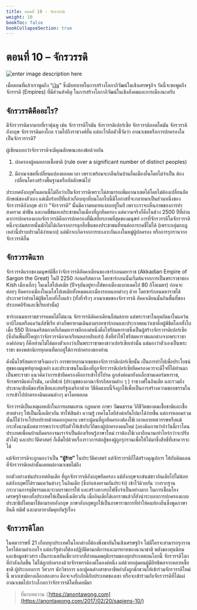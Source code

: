 ```yaml
---
title: ตอนที่ 10 - จักรวรรดิ
weight: 10
bookToc: false
bookCollapseSection: true
---
```


ตอนที่ 10 – จักรวรรดิ
===

![enter image description here](https://anontawong.files.wordpress.com/2017/02/20170220_sapiens10.png?w=676)

เมื่อตอนที่แล้วเราพูดถึง “[เงิน](https://anontawong.com/2017/02/12/sapiens-9/)” ซึ่งมีบทบาทในการสร้างโลภาภิวัฒน์ในเชิงเศรษฐกิจ วันนี้จะขอพูดถึง จักรรรดิ (Empires) ที่มีส่วนสำคัญ ในการสร้างโลกาภิวัฒน์ในเชิงสังคมและการเมืองนะครับ

## จักรวรรดิคืออะไร?

มีจักรวรรดิมากมายที่เราคุ้นหู เช่น จักรวรรดิโรมัน จักรวรรดิเปอร์เซีย จักรวรรดิออตโตมัน จักรวรรดิอังกฤษ จักรวรรดิมองโกล รวมไปถึงราชวงศ์ฮั่น แต่อะไรคือตัวชี้วัดว่า อาณาเขตหรือการปกครองใดเป็นจักรวรรรดิ?

ผู้เขียนบอกว่าจักรวรรดิจะมีคุณลักษณะสองข้อด้วยกัน

1. ปกครองผู้คนหลายเชื้อชาติ (rule over a significant number of distinct peoples)

2. มีอาณาเขตที่เปลี่ยนแปลงตลอดเวลา เพราะพร้อมจะกลืนกินบ้านอื่นเมืองอื่นโดยไม่จำเป็น ต้องเปลี่ยนโครงสร้างพื้นฐานหรืออัตลักษณ์ไป

ประเทศอังกฤษในตอนนี้ไม่ถือว่าเป็นจักรวรรดิเพราะไม่สามารถเพิ่มอาณาเขตได้โดยไม่ต้องเปลี่ยนอัตลักษณ์ของตัวเอง แต่เมื่อร้อยปีที่แล้วเกือบทุกที่บนโลกใบนี้มีโอกาสที่จะกลายมาเป็นส่วนหนึ่งของจักรวรรดิอังกฤษ คำว่า “จักรวรรดิ” นั้นมีความหมายแง่ลบอยู่ในที เพราะเราจะเห็นภาพของการทำสงคราม ฆ่าฟัน และกดขี่ข่มเหงประชาชนในเมืองที่ถูกยึดครอง แต่ความจริงก็คือในช่วง 2500 ปีที่ผ่านมาการปกครองแบบจักรวรรดิคือการปกครองที่มีเสถียรภาพที่สุดของมนุษย์ การที่จักรวรรดิใดจักรวรรดิหนึ่งจะล่มสลายนั้นมักไม่ได้เกิดจากการลุกฮือขึ้นของประชาชนที่ทนต่อการกดขี่ไม่ได้ (เพราะกลุ่มกบฎเหล่านี้ปราบปรามได้ง่ายมาก) แต่มักจะเกิดจากการทะเลาะกันเองในหมู่ผู้ปกครอง หรือการรุกรานจากจักรวรรดิอื่น

## จักรวรรดิแรก

จักรวรรดิแรกของมนุษย์มีชื่อว่าจักรวรรดิอัคคาเดียนของซาร์กอนมหาราช (Akkadian Empire of Sargon the Great) ในปี 2250 ก่อนคริสตกาล โดยซาร์กอนนั้นเริ่มต้นจากการเป็นพระราชาของ Kish เมืองเล็กๆ ในเมโสโปเตเมีย (ปัจจุบันอยู่ทางใต้ของเมืองแบกแดดไป 80 กิโลเมตร) ก่อนจะค่อยๆ ยึดครองเมืองในเมโสโปเตเมียทั้งหมดและเมืองรอบนอกต่างๆ ด้วย โดยซาร์กอนมหาราชได้ประกาศว่าท่านได้ผู้ชิตโลกทั้งใบแล้ว (ทั้งที่จริงๆ อาณาเขตของจักรวรรดิ อัคคาเดียนนั้นกินพื้นที่ของประเทศอิรักและซีเรียเท่านั้น)

ซาร์กอนมหาราชสวรรคตตได้ไม่นาน จักรวรรดิอัคคาเดียนก็ล่มสลาย แต่พระราชาในยุคถัดมาในแคว้นบาบิโลนหรือแคว้นอัสซีเรีย ต่างก็พยายามเดินตามรอยซาร์กอนและประกาศตนว่าเขาคือผู้พิชิตโลกทั้งใบ เมื่อ 550 ปีก่อนคริสตกาลก็เกิดมหาราชอีกองค์หนึ่งคือไซรัสมหาราชซึ่งเป็นผู้สร้างจักรวรรดิเปอร์เซีย (ซึ่งกินพื้นที่ใหญ่กว่าจักรวรรดิอาคาเรียนหลายสิบเท่า) สิ่งที่ทำให้ไซรัสมหาราชแตกต่างจากพระราชาองค์ก่อนๆ ก็คือท่านไม่ได้มองตัวเองว่าเป็นพระราชาของชาวเปอร์เซียเท่านั้น แต่มองว่าตัวเองเป็นพระราชา ของพสกนิกรทุกคนที่ตกอยู่ใต้การปกครองของท่าน

ดังนั้นไซรัสมหาราชจึงมองว่า การขยายอาณาเขตของจักรวรรดิเปอร์เซียนั้น เป็นการทำไปเพื่อประโยชน์สุขของมนุษย์ทุกหมู่เหล่า และประชาชนในเมืองที่ถูกจักรวรรดิเปอร์เซียยึดครองควรจะดีใจที่ได้ท่านมาเป็นพระราชา แนวคิดว่าการเข้ายึดครองคือการเข้าไปโปรด ถูกส่งต่อมายังอเล็กซานเดอร์มหาราช, จักรพรรดิแห่งโรมัน, เคาลีฟะห์ (ประมุขของอาณาจักรอิสลามต่าง ๆ ) ราชวงศ์ในอินเดีย และรวมถึงประธานาธิบดีของรัสเซียและสหรัฐอเมริกาด้วย วิธีคิดแบบนี้จึงถูกใช้เพื่อเป็นการสร้างความชอบธรรมในการเข้าไปปกครองดินแดนต่างๆ มาโดยตลอด

จักรวรรดิเป็นเหตุผลหลักในการผสมผสาน กฎหมาย ภาษา วัฒนธรรม วิถีชีวิตของคนเชื้อชาติและเชื้อสายต่างๆ ให้เป็นเนื้อเดียวกัน ทำให้สินค้า ความรู้ เทคโนโลยีส่งต่อกันไปมาได้ง่ายขึ้น แต่การหลอมรวมนั้นก็ใช่ว่าจะโปรยปรายด้วยดอกกุหลาบ เพราะผู้คนที่ถูกยึดครองต้องใช้เวลาหลายทศวรรษหรือแม้กระทั่งนานนับศตวรรษกว่าจะปรับตัวให้เข้ากับวิถีของผู้ปกครองคนใหม่ (ลองคิดภาพว่าถ้าวันนี้เราโดนประเทศเพื่อนบ้านยึดครองจนเราจำเป็นต้องเรียนรู้ภาษาใหม่ เราต้องใช้เวลาอีกนานเท่าไหร่กว่าจะปรับตัวได้) และประวัติศาสตร์ ก็เต็มไปด้วยเรื่องราวการต่อสู้ของผู้ถูกรุกรานเพื่อให้ได้มาซึ่งสิทธิ์ที่เขาควรจะได้

แม้จักรวรรดิจะถูกมองว่าเป็น **“ผู้ร้าย”** ในประวัติศาสตร์ แต่จักรวรรดิก็ได้สร้างคุณูปการ ให้กับดินแดนที่จักรวรรดิเหล่านั้นเคยแผ่อาณาเขตไม่ถึง

ยกตัวอย่างเช่นประเทศอินเดีย ที่ถูกจักรวรรดิอังกฤษยึดครอง แม้อังกฤษจะเข่นฆ่ชาวอินเดียไปไม่น้อย แต่อังกฤษก็ได้รวมแคว้นต่างๆ ในอินเดีย (ซึ่งก่อสงครามกันประจำ) เข้าไว้ด้วยกัน วางรากฐานกระบวนการยุติธรรมและระบบราชการให้ และสร้างทางรถไฟซึ่งจำเป็นอย่างมาก ในการเชื่อมโยงเศรษฐกิจของทั้งประเทศให้เป็นหนึ่งเดียวกัน เมื่ออินเดียได้เอกราชแล้วก็ยังนำระบอบการปกครองแบบประชาธิปไตยมาใช้ตามรอยอังกฤษ ภาษาอังกฤษถูกใช้เป็นภาษาราชการที่ทำให้คนท้องถิ่นซึ่งพูดภาษาฮินดี ทมิฬ และมาลายาลัมคุยกันรู้เรื่อง

## จักรวรรดิโลก

ในศตวรรษที่ 21 เกือบทุกประเทศในโลกต่างก็ต้องพึ่งพากันในเชิงเศรษฐกิจ ไม่มีใครจะสามารถรุกรานใครได้ตามอำเภอใจ แต่ละรัฐต่างก็ต้องปฏิบัติตามกติการและมารยาทของนานาชาติ พลังของทุนนิยมและข้อมูลข่าวสาร เป็นกระแสอันเชี่ยวกรากที่กำหนดพฤติกรรมของทุกประเทศบนโลกนี้ จักรวรรดิโลกที่กำลังเกิดขึ้น ไม่ได้ถูกปกครองด้วยจักรพรรดิองค์ใดองค์หนึ่ง แต่ด้วยกลุ่มคนผู้มีอิทธิพลจากหลายเชื้อชาติ ผู้ประกอบการ วิศวกร นักวิชาการ และผู้คนต่างสาขาอาชีพกำลังถูกชักชวนให้เข้าร่วมจักรวรรดิใหม่นี้ พวกเขามีทางเลือกสองทาง คือจะจงรักภักดีกับประเทศของเขา หรือจะเข้าร่วมกับจักรวรรดิที่ได้แผ่อาณาเขตไปกว้างไกลกว่าจักรวรรดิใดที่เคยมีมา


>ที่มาบทความ :[https://anontawong.com](https://anontawong.com/2017/02/20/sapiens-10/)